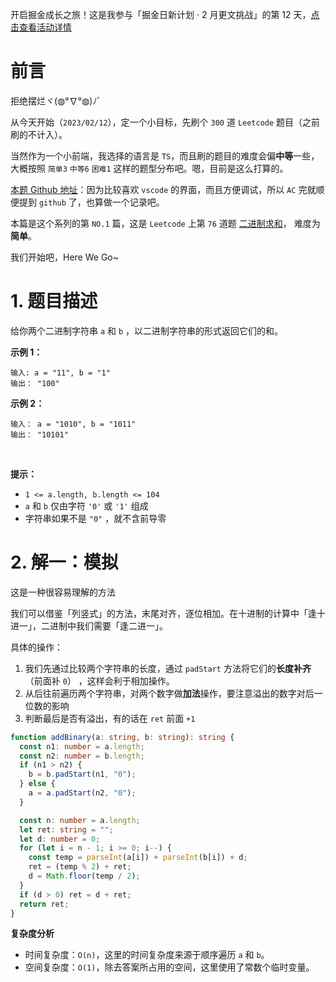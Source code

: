 开启掘金成长之旅！这是我参与「掘金日新计划 · 2 月更文挑战」的第 12 天，[点击查看活动详情](https://juejin.cn/post/7194721470063312933)

# 前言

拒绝摆烂ヾ(◍°∇°◍)ﾉﾞ

从今天开始（`2023/02/12`），定一个小目标，先刷个 `300` 道 `Leetcode` 题目（之前刷的不计入）。

当然作为一个小前端，我选择的语言是 `TS`，而且刷的题目的难度会偏**中等**一些，大概按照 `简单3` `中等6` `困难1` 这样的题型分布吧。嗯，目前是这么打算的。

[本题 Github 地址](https://github.com/coderyjw/notes/tree/master/ts%2B%E6%95%B0%E6%8D%AE%E7%BB%93%E6%9E%84%E4%B8%8E%E7%AE%97%E6%B3%95/%E5%88%B7%E9%A2%98/67.%20%E4%BA%8C%E8%BF%9B%E5%88%B6%E6%B1%82%E5%92%8C)：因为比较喜欢 `vscode` 的界面，而且方便调试，所以 `AC` 完就顺便提到 `github` 了，也算做一个记录吧。



本篇是这个系列的第 `NO.1` 篇，这是 `Leetcode` 上第 `76` 道题 [二进制求和](https://leetcode.cn/problems/add-binary/description/)， 难度为 **简单**。

我们开始吧，Here We Go~

# 1. 题目描述

给你两个二进制字符串 `a` 和 `b` ，以二进制字符串的形式返回它们的和。

**示例 1：**

```
输入: a = "11", b = "1"
输出： "100"
```

**示例 2：**

```
输入： a = "1010", b = "1011"
输出： "10101"
```

 

**提示：**

-   `1 <= a.length, b.length <= 104`
-   `a` 和 `b` 仅由字符 `'0'` 或 `'1'` 组成
-   字符串如果不是 `"0"` ，就不含前导零


# 2. 解一：模拟

这是一种很容易理解的方法

我们可以借鉴「列竖式」的方法，末尾对齐，逐位相加。在十进制的计算中「逢十进一」，二进制中我们需要「逢二进一」。

具体的操作：
1. 我们先通过比较两个字符串的长度，通过 `padStart` 方法将它们的**长度补齐**（前面补 `0`）
，这样会利于相加操作。
2. 从后往前遍历两个字符串，对两个数字做**加法**操作，要注意溢出的数字对后一位数的影响
3. 判断最后是否有溢出，有的话在 `ret` 前面 `+1`

```ts
function addBinary(a: string, b: string): string {
  const n1: number = a.length;
  const n2: number = b.length;
  if (n1 > n2) {
    b = b.padStart(n1, "0");
  } else {
    a = a.padStart(n2, "0");
  }

  const n: number = a.length;
  let ret: string = "";
  let d: number = 0;
  for (let i = n - 1; i >= 0; i--) {
    const temp = parseInt(a[i]) + parseInt(b[i]) + d;
    ret = (temp % 2) + ret;
    d = Math.floor(temp / 2);
  }
  if (d > 0) ret = d + ret;
  return ret;
}
```

**复杂度分析**
- 时间复杂度：`O(n)`，这里的时间复杂度来源于顺序遍历 `a` 和 `b`。
- 空间复杂度：`O(1)`，除去答案所占用的空间，这里使用了常数个临时变量。


